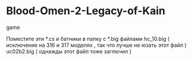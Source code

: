 # Blood-Omen-2-Legacy-of-Kain
game

Поместите эти *.cs и батники в папку с *.big файлами 
hc_10.big ( исключение на 316 и 317 моделях , так что лучше не юзать этот файл )
uc02b2.big ( однажды этот файл тоже заглючил )

